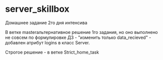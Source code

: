 # server_skillbox
Домашнее задание 2го дня интенсива

В ветке masterальтернативное решение 1го задания, но оно выполнено не совсем по формулировке ДЗ - "изменить только data_recieved" - добавлен атрибут logins в класс Server.

Строгое решение - в ветке Strict_home_task
